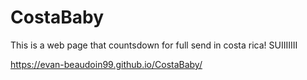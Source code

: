 # CostaBaby
This is a web page that countsdown for full send in costa rica! 
SUIIIIIII

https://evan-beaudoin99.github.io/CostaBaby/
